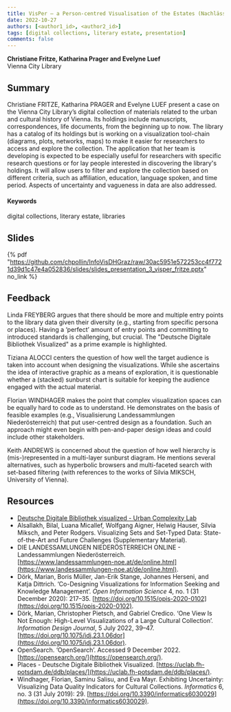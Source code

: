 ```yaml
---
title: VisPer – a Person-centred Visualisation of the Estates (Nachlässe) of the Vienna City Library  
date: 2022-10-27
authors: [<author1_id>, <author2_id>]
tags: [digital collections, literary estate, presentation]
comments: false
---
```


**Christiane Fritze, Katharina Prager and Evelyne Luef**\
Vienna City Library

## Summary

Christiane FRITZE, Katharina PRAGER and Evelyne LUEF present a case on the Vienna City Library’s digital collection of materials related to the urban and cultural history of Vienna. Its holdings include manuscripts, correspondences, life documents, from the beginning up to now. The library has a catalog of its holdings but is working on a visualization tool-chain (diagrams, plots, networks, maps) to make it easier for researchers to access and explore the collection. The application that her team is developing is expected to be especially useful for researchers with specific research questions or for lay people interested in discovering the library's holdings. It will allow users to filter and explore the collection based on different criteria, such as affiliation, education, language spoken, and time period. Aspects of uncertainty and vagueness in data are also addressed.

#### Keywords

digital collections, literary estate, libraries

## Slides

{% pdf "https://github.com/chpollin/InfoVisDHGraz/raw/30ac5951e572253cc4f7721d39d1c47e4a052836/slides/slides_presentation_3_visper_fritze.pptx" no_link %}

## Feedback

Linda FREYBERG argues that there should be more and multiple entry points to the library data given their diversity (e.g., starting from specific persona or places). Having a ‘perfect’ amount of entry points and committing to introduced standards is challenging, but crucial. The "Deutsche Digitale Bibliothek Visualized" as a prime example is highlighted.

Tiziana ALOCCI centers the question of how well the target audience is taken into account when designing the visualizations. While she ascertains the idea of interactive graphic as a means of exploration, it is questionable whether a (stacked) sunburst chart is suitable for keeping the audience engaged with the actual material.

Florian WINDHAGER makes the point that complex visualization spaces can be equally hard to code as to understand. He demonstrates on the basis of feasible examples (e.g., Visualisierung Landessammlungen Niederösterreich) that put user-centred design as a foundation. Such an approach might even begin with pen-and-paper design ideas and could include other stakeholders.

Keith ANDREWS is concerned about the question of how well hierarchy is (mis-)represented in a multi-layer sunburst diagram. He mentions several alternatives, such as hyperbolic browsers and multi-faceted search with set-based filtering (with references to the works of Silvia MIKSCH, University of Vienna).

## Resources

* [Deutsche Digitale Bibliothek visualized - Urban Complexity Lab](https://uclab.fh-potsdam.de/ddb/index.en.html)
* Alsallakh, Bilal, Luana Micallef, Wolfgang Aigner, Helwig Hauser, Silvia Miksch, and Peter Rodgers. Visualizing Sets and Set-Typed Data: State-of-the-Art and Future Challenges (Supplementary Material).
* DIE LANDESSAMLUNGEN NIEDERÖSTERREICH ONLINE - Landessammlungen Niederösterreich. [https://www.landessammlungen-noe.at/de/online.html](https://www.landessammlungen-noe.at/de/online.html).
* Dörk, Marian, Boris Müller, Jan-Erik Stange, Johannes Herseni, and Katja Dittrich. ‘Co-Designing Visualizations for Information Seeking and Knowledge Management’. _Open Information Science_ 4, no. 1 (31 December 2020): 217–35. [https://doi.org/10.1515/opis-2020-0102](https://doi.org/10.1515/opis-2020-0102).
* Dörk, Marian, Christopher Pietsch, and Gabriel Credico. ‘One View Is Not Enough: High-Level Visualizations of a Large Cultural Collection’. _Information Design Journal_, 5 July 2022, 39–47. [https://doi.org/10.1075/idj.23.1.06dor](https://doi.org/10.1075/idj.23.1.06dor).
* OpenSearch. ‘OpenSearch’. Accessed 9 December 2022. [https://opensearch.org/](https://opensearch.org/).
* Places - Deutsche Digitale Bibliothek Visualized. [https://uclab.fh-potsdam.de/ddb/places/](https://uclab.fh-potsdam.de/ddb/places/).
* Windhager, Florian, Saminu Salisu, and Eva Mayr. Exhibiting Uncertainty: Visualizing Data Quality Indicators for Cultural Collections. _Informatics_ 6, no. 3 (31 July 2019): 29. [https://doi.org/10.3390/informatics6030029](https://doi.org/10.3390/informatics6030029).



